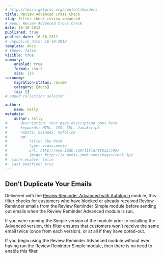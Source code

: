 ```yaml
---
# http://learn.getgrav.org/content/headers
title: Review Advanced Cross Check
slug: filter_check_review_advanced
# menu: Review Advanced Cross Check
date: 16-10-2012
published: true
publish_date: 16-10-2012
# unpublish_date: 16-10-2012
template: docs
# theme: false
visible: true
summary:
    enabled: true
    format: short
    size: 128
taxonomy:
    migration-status: review
    category: [docs]
    tag: []
# added collection selector

author:
    name: kelly
metadata:
    author: kelly
#      description: Your page description goes here
#      keywords: HTML, CSS, XML, JavaScript
#      robots: noindex, nofollow
#      og:
#          title: The Rock
#          type: video.movie
#          url: http://www.imdb.com/title/tt0117500/
#          image: http://ia.media-imdb.com/images/rock.jpg
#  cache_enable: false
#  last_modified: true
---
```


## Don’t Duplicate Your Emails

Delivered with the [Review Reminder Advanced with Autologin](http://www.mailbeez.com/documentation/mailbeez/review_advanced/) module, this filter checks for customers who have blocked or already received Review Reminder emails from the Review Reminder Simple module before sending out emails when the Review Reminder Advanced module is run.

If you were running the Simple version of the module prior to installing the Advanced version, this filter ensures that customers won’t receive the same email twice (once from each version), or at all if they have opted-out.

If you begin using the Review Reminder Advanced module without ever having run the Review Reminder Simple module, then there is no need to enable this filter.
